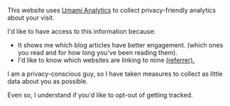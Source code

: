 <script lang="ts">
    import Logo from '$lib/components/logo.svelte';
	import LinkArrow from '$lib/components/link-arrow.svelte';
</script>

This website uses [<Logo name="umami" /> Umami Analytics](https://umami.is) to collect privacy-friendly analytics about your visit.

I'd like to have access to this information because:

- It shows me which blog articles have better engagement. (which ones you read and for how long you've been reading them).
- I'd like to know which websites are linking to mine [(referrer).](https://en.wikipedia.org/wiki/HTTP_referer)

I am a privacy-conscious guy, so I have taken measures to collect as little data about you as possible.

Even so, I understand if you'd like to opt-out of getting tracked.
